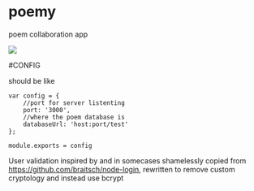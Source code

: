 # poemy
poem collaboration app

<img src="http://s14.postimg.org/m6nhvq8zz/Screen_Shot_2015_02_06_at_3_40_19_PM.png"/>

#CONFIG

should be like

```
var config = {
    //port for server listenting
    port: '3000',
    //where the poem database is
    databaseUrl: 'host:port/test'
};

module.exports = config
```

User validation inspired by and in somecases shamelessly copied from https://github.com/braitsch/node-login, rewritten to remove custom cryptology and instead use bcrypt
